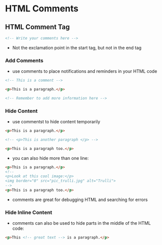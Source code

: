 # HTML Comments

## HTML Comment Tag

```html
<!-- Write your comments here -->
```
- Not the exclamation point in the start tag, but not in the end tag

### Add Comments

- use comments to place notifications and reminders in your HTML code

```html
<!-- This is a comment -->

<p>This is a paragraph.</p>

<!-- Remember to add more information here -->
```

### Hide Content

- use commentst to hide content temporarily

```html
<p>This is a paragraph.</p>

<!-- <p>This is another paragraph </p> -->

<p>This is a paragraph too.</p>
```

- you can also hide more than one line:

```html
<p>This is a paragraph.</p>
<!--
<p>Look at this cool image:</p>
<img border="0" src="pic_trulli.jpg" alt="Trulli">
-->
<p>This is a paragraph too.</p>
```

- comments are great for debugging HTML and searching for errors

### Hide Inline Content

- comments can also be used to hide parts in the middle of the HTML code:

```html
<p>This <!-- great text --> is a paragraph.</p>
```